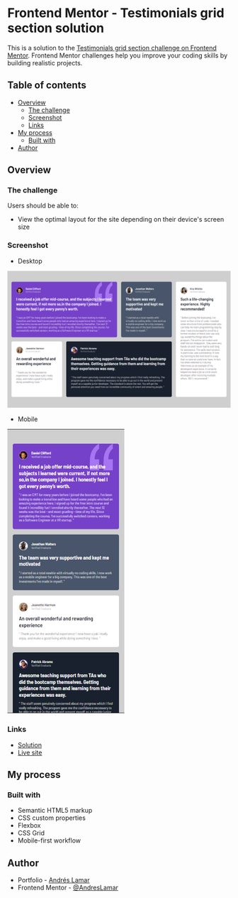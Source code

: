 # Frontend Mentor - Testimonials grid section solution

This is a solution to the [Testimonials grid section challenge on Frontend Mentor](https://www.frontendmentor.io/challenges/testimonials-grid-section-Nnw6J7Un7). Frontend Mentor challenges help you improve your coding skills by building realistic projects. 

## Table of contents

- [Overview](#overview)
  - [The challenge](#the-challenge)
  - [Screenshot](#screenshot)
  - [Links](#links)
- [My process](#my-process)
  - [Built with](#built-with)
- [Author](#author)


## Overview

### The challenge

Users should be able to:

- View the optimal layout for the site depending on their device's screen size

### Screenshot

- Desktop 

![Desktop](./screenshots/desktop.png)

- Mobile

![Mobile](./screenshots/mobile.png)

### Links

- [Solution](https://www.frontendmentor.io/solutions/testimonials-grid-section-zHvrQBiEeL)
- [Live site ](https://andreslamar.github.io/Frontend-Mentor/Testimonials-grid-section/)

## My process

### Built with

- Semantic HTML5 markup
- CSS custom properties
- Flexbox
- CSS Grid
- Mobile-first workflow

## Author

- Portfolio - [Andrés Lamar](https://portfolio-delta-snowy-98.vercel.app/)
- Frontend Mentor - [@AndresLamar](https://www.frontendmentor.io/profile/AndresLamar)
